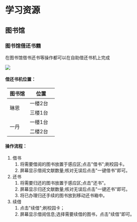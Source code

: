 # 学习资源
<!-- 待补充 -->
## 图书馆
### 图书馆借还书籍

在图书馆借书还书等操作都可以在自助借还书机上完成

![](.https://shuli-gz-1259749012.cos.ap-guangzhou.myqcloud.com/img/learning/Res_Lib_CirculationMachine.jpg)

#### 借还书机位置：

<table style="margin-left: 0.4rem">
  <colgroup>
    <col style="width: 42%" />
    <col style="width: 57%" />
  </colgroup>
  <thead>
    <tr class="header">
      <th>图书馆</th>
      <th>位置</th>
    </tr>
  </thead>
  <tbody>
    <tr class="odd">
      <td rowspan="2">琳恩</td>
      <td>一楼2台</td>
    </tr>
    <tr class="even">
      <td>三楼1台</td>
    </tr>
    <tr class="odd">
      <td rowspan="2">一丹</td>
      <td>一楼1台</td>
    </tr>
    <tr class="even">
      <td>二楼2台</td>
    </tr>
  </tbody>
</table>

#### 操作流程：
1. 借书
   1. 将需要借阅的图书放置于感应区;点击"借书";刷校园卡。
   2. 屏幕显示借阅文献数量;核对无误后点击"一键借书"即可。
2. 还书
   1. 将需要归还的图书放置于感应区;点击"还书"。
   2. 屏幕显示归还文献数量;核对无误后点击"一键还书"即可。
   3. 将已办理归还手续的图书放到移动还书箱中。
3. 续借
   1.  点击"续借";刷校园卡；
   2.  屏幕显示借阅信息;选择需要续借的图书，点击"续借"即可。